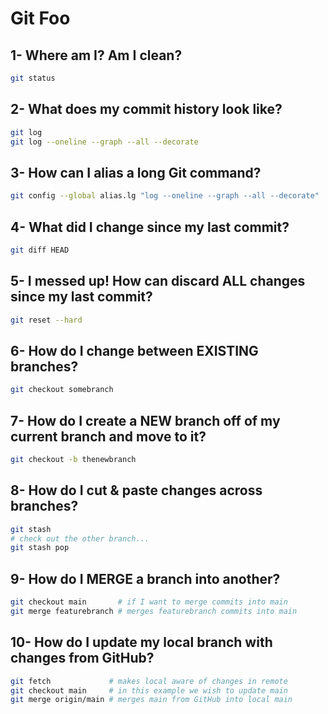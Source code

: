 # Git Foo

## 1- Where am I? Am I clean?

```bash
git status
```
## 2- What does my commit history look like?

```bash
git log
git log --oneline --graph --all --decorate
```

## 3- How can I alias a long Git command?

```bash
git config --global alias.lg "log --oneline --graph --all --decorate"
```

## 4- What did I change since my last commit?

```bash
git diff HEAD
```

## 5- I messed up! How can discard ALL changes since my last commit?

```bash
git reset --hard
```

## 6- How do I change between EXISTING branches?

```bash
git checkout somebranch
```

## 7- How do I create a NEW branch off of my current branch and move to it?

```bash
git checkout -b thenewbranch
```

## 8- How do I cut & paste changes across branches?

```bash
git stash
# check out the other branch...
git stash pop
```

## 9- How do I MERGE a branch into another?

```bash
git checkout main       # if I want to merge commits into main
git merge featurebranch # merges featurebranch commits into main
```

## 10- How do I update my local branch with changes from GitHub?

```bash
git fetch             # makes local aware of changes in remote
git checkout main     # in this example we wish to update main
git merge origin/main # merges main from GitHub into local main
```
